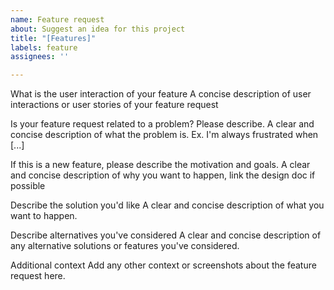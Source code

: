 ```yaml
---
name: Feature request
about: Suggest an idea for this project
title: "[Features]"
labels: feature
assignees: ''

---
```


What is the user interaction of your feature
A concise description of user interactions or user stories of your feature request

Is your feature request related to a problem? Please describe.
A clear and concise description of what the problem is. Ex. I'm always frustrated when [...]

If this is a new feature, please describe the motivation and goals.
A clear and concise description of why you want to happen, link the design doc if possible

Describe the solution you'd like
A clear and concise description of what you want to happen.

Describe alternatives you've considered
A clear and concise description of any alternative solutions or features you've considered.

Additional context
Add any other context or screenshots about the feature request here.
